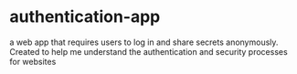 # authentication-app
a web app that requires users to log in and share secrets anonymously.  Created to help me understand the authentication and security processes for websites



